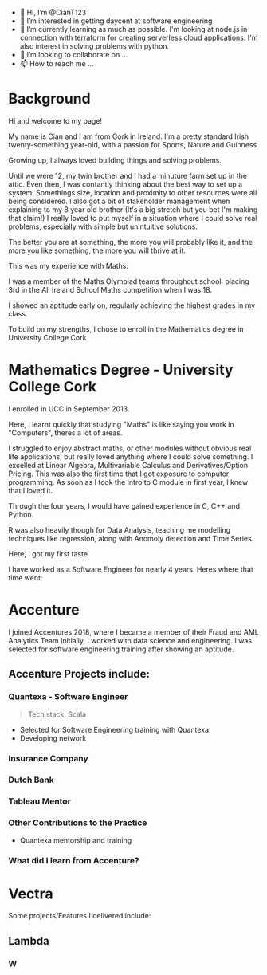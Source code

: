 - 👋 Hi, I’m @CianT123
- 👀 I’m interested in getting daycent at software engineering
- 🌱 I’m currently learning as much as possible. I'm looking at node.js in connection with terraform for creating serverless cloud applications. I'm also interest in solving problems with python. 
- 💞️ I’m looking to collaborate on ...
- 📫 How to reach me ...


# Background
Hi and welcome to my page!

My name is Cian and I am from Cork in Ireland.
I'm a pretty standard Irish twenty-something year-old, with a passion for Sports, Nature and Guinness 

Growing up, I always loved building things and solving problems. 

Until we were 12, my twin brother and I had a minuture farm set up in the attic. 
Even then, I was contantly thinking about the best way to set up a system. 
Somethings size, location and proximity to other resources were all being considered.
I also got a bit of stakeholder management when explaining to my 8 year old brother (It's a big stretch but you bet I'm making that claim!)
I really loved to put myself in a situation where I could solve real problems, especially with simple but unintuitive solutions. 

The better you are at something, the more you will probably like it, and the more you like something, the more you will thrive at it. 

This was my experience with Maths. 

I was a member of the Maths Olympiad teams throughout school, placing 3rd in the All Ireland School Maths competition when I was 18.

I showed an aptitude early on, regularly achieving the highest grades in my class. 

To build on my strengths, I chose to enroll in the Mathematics degree in University College Cork


# Mathematics Degree - University College Cork
I enrolled in UCC in September 2013. 

Here, I learnt quickly that studying "Maths" is like saying you work in "Computers", theres a lot of areas. 

I struggled to enjoy abstract maths, or other modules without obvious real life applications, but really loved anything where I could solve something. 
I excelled at Linear Algebra, Multivariable Calculus and Derivatives/Option Pricing. This was also the first time that I got exposure to computer programming. As soon as I took the Intro to C module in first year, I knew that I loved it. 

Through the four years, I would have gained experience in C, C++ and Python. 

R was also heavily though for Data Analysis, teaching me modelling techniques like regression, along with Anomoly detection and Time Series. 

  


Here, I got my first taste 

I have worked as a Software Engineer for nearly 4 years. 
Heres where that time went: 
# Accenture
I joined Accentures 2018, where I became a member of their Fraud and AML Analytics Team
Initially, I worked with data science and engineering. 
I was selected for software engineering training after showing an aptitude. 

## Accenture Projects include: 
### Quantexa - Software Engineer
> Tech stack:
> Scala 

- Selected for Software Engineering training with Quantexa
- Developing network

### Insurance Company

### Dutch Bank

### Tableau Mentor

### Other Contributions to the Practice
- Quantexa mentorship and training

### What did I learn from Accenture?

# Vectra
Some projects/Features I delivered include:

## Lambda



### W




<!---
CianT123/CianT123 is a ✨ special ✨ repository because its `README.md` (this file) appears on your GitHub profile.
You can click the Preview link to take a look at your changes.
--->
